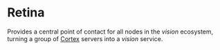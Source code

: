 # Retina

Provides a central point of contact for all nodes in the *vision* ecosystem, turning a group of [Cortex](cortex) servers into a *vision* service.

[cortex]: ../cortex/